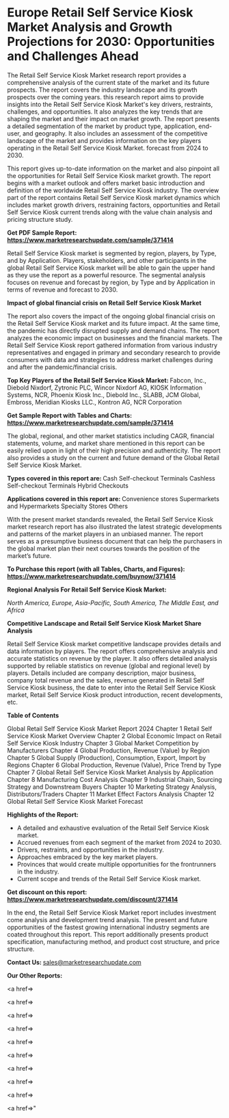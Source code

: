 # Europe Retail Self Service Kiosk Market Analysis and Growth Projections for 2030: Opportunities and Challenges Ahead

The Retail Self Service Kiosk Market research report provides a comprehensive analysis of the current state of the market and its future prospects. The report covers the industry landscape and its growth prospects over the coming years. this research report aims to provide insights into the Retail Self Service Kiosk Market's key drivers, restraints, challenges, and opportunities. It also analyzes the key trends that are shaping the market and their impact on market growth. The report presents a detailed segmentation of the market by product type, application, end-user, and geography. It also includes an assessment of the competitive landscape of the market and provides information on the key players operating in the Retail Self Service Kiosk Market. forecast from 2024 to 2030.

This report gives up-to-date information on the market and also pinpoint all the opportunities for Retail Self Service Kiosk market growth. The report begins with a market outlook and offers market basic introduction and definition of the worldwide Retail Self Service Kiosk industry. The overview part of the report contains Retail Self Service Kiosk market dynamics which includes market growth drivers, restraining factors, opportunities and Retail Self Service Kiosk current trends along with the value chain analysis and pricing structure study.

<strong><b>Get PDF Sample Report: <a href=https://www.marketresearchupdate.com/sample/371414>https://www.marketresearchupdate.com/sample/371414</a></b></strong>

Retail Self Service Kiosk market is segmented by region, players, by Type, and by Application. Players, stakeholders, and other participants in the global Retail Self Service Kiosk market will be able to gain the upper hand as they use the report as a powerful resource. The segmental analysis focuses on revenue and forecast by region, by Type and by Application in terms of revenue and forecast to 2030.

<strong><b>Impact of global financial crisis on Retail Self Service Kiosk Market</b></strong>

The report also covers the impact of the ongoing global financial crisis on the Retail Self Service Kiosk market and its future impact. At the same time, the pandemic has directly disrupted supply and demand chains. The report analyzes the economic impact on businesses and the financial markets. The Retail Self Service Kiosk report gathered information from various industry representatives and engaged in primary and secondary research to provide consumers with data and strategies to address market challenges during and after the pandemic/financial crisis.

<strong><b>Top Key Players of the Retail Self Service Kiosk Market:
</b></strong>Fabcon, Inc., Diebold Nixdorf, Zytronic PLC, Wincor Nixdorf AG, KIOSK Information Systems, NCR, Phoenix Kiosk Inc., Diebold Inc., SLABB, JCM Global, Embross, Meridian Kiosks LLC., Kontron AG, NCR Corporation<strong><b>
</b></strong>

<strong><b>Get Sample Report with Tables and Charts: <a href=https://www.marketresearchupdate.com/sample/371414>https://www.marketresearchupdate.com/sample/371414</a></b></strong>

The global, regional, and other market statistics including CAGR, financial statements, volume, and market share mentioned in this report can be easily relied upon in light of their high precision and authenticity. The report also provides a study on the current and future demand of the Global Retail Self Service Kiosk Market.

<strong><b>Types covered in this report are:
</b></strong>Cash Self-checkout Terminals
Cashless Self-checkout Terminals
Hybrid Checkouts<strong><b>
</b></strong>

<strong><b>Applications covered in this report are:
</b></strong>Convenience stores
Supermarkets and Hypermarkets
Specialty Stores
Others<strong><b>
</b></strong>

With the present market standards revealed, the Retail Self Service Kiosk market research report has also illustrated the latest strategic developments and patterns of the market players in an unbiased manner. The report serves as a presumptive business document that can help the purchasers in the global market plan their next courses towards the position of the market’s future.

<strong><b>To Purchase this report (with all Tables, Charts, and Figures): <a href=https://www.marketresearchupdate.com/buynow/371414>https://www.marketresearchupdate.com/buynow/371414</a></b></strong>

<strong><b>Regional Analysis For Retail Self Service Kiosk Market:</b></strong>

<em><i>North America, Europe, Asia-Pacific, South America, The Middle East, and Africa</i></em>

<strong><b>Competitive Landscape and Retail Self Service Kiosk Market Share Analysis</b></strong>

Retail Self Service Kiosk market competitive landscape provides details and data information by players. The report offers comprehensive analysis and accurate statistics on revenue by the player. It also offers detailed analysis supported by reliable statistics on revenue (global and regional level) by players. Details included are company description, major business, company total revenue and the sales, revenue generated in Retail Self Service Kiosk business, the date to enter into the Retail Self Service Kiosk market, Retail Self Service Kiosk product introduction, recent developments, etc.

<strong><b>Table of Contents</b></strong>

Global Retail Self Service Kiosk Market Report 2024
Chapter 1 Retail Self Service Kiosk Market Overview
Chapter 2 Global Economic Impact on Retail Self Service Kiosk Industry
Chapter 3 Global Market Competition by Manufacturers
Chapter 4 Global Production, Revenue (Value) by Region
Chapter 5 Global Supply (Production), Consumption, Export, Import by Regions
Chapter 6 Global Production, Revenue (Value), Price Trend by Type
Chapter 7 Global Retail Self Service Kiosk Market Analysis by Application
Chapter 8 Manufacturing Cost Analysis
Chapter 9 Industrial Chain, Sourcing Strategy and Downstream Buyers
Chapter 10 Marketing Strategy Analysis, Distributors/Traders
Chapter 11 Market Effect Factors Analysis
Chapter 12 Global Retail Self Service Kiosk Market Forecast

<strong><b>Highlights of the Report:</b></strong>

- A detailed and exhaustive evaluation of the Retail Self Service Kiosk market.
- Accrued revenues from each segment of the market from 2024 to 2030.
- Drivers, restraints, and opportunities in the industry.
- Approaches embraced by the key market players.
- Provinces that would create multiple opportunities for the frontrunners in the industry.
- Current scope and trends of the Retail Self Service Kiosk market.

<strong><b>Get discount on this report: <a href=https://www.marketresearchupdate.com/discount/371414>https://www.marketresearchupdate.com/discount/371414</a></b></strong>

In the end, the Retail Self Service Kiosk Market report includes investment come analysis and development trend analysis. The present and future opportunities of the fastest growing international industry segments are coated throughout this report. This report additionally presents product specification, manufacturing method, and product cost structure, and price structure.

<strong><b>Contact Us:
</b></strong>sales@marketresearchupdate.com

<strong>Our Other Reports:</strong>

<a href=></a>

<a href=></a>

<a href=></a>

<a href=></a>

<a href=></a>

<a href=></a>

<a href=></a>

<a href=></a>

<a href=></a>

<a href=></a>"
